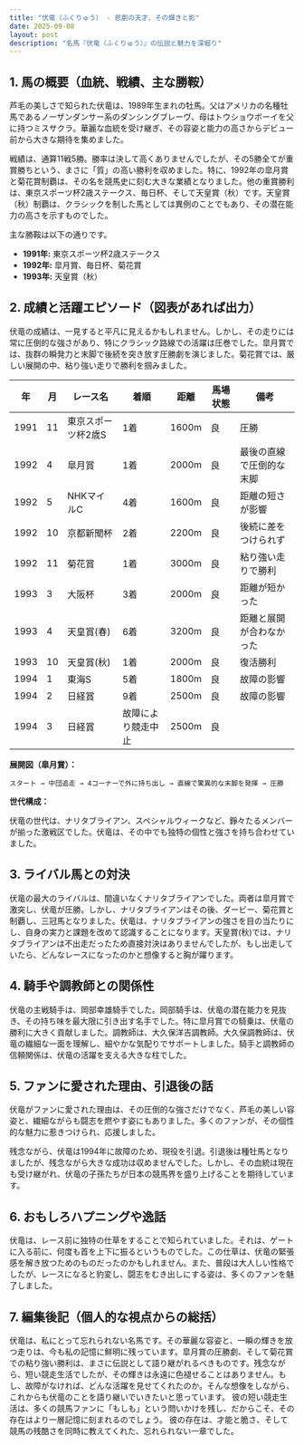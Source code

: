 ```yaml
---
title: "伏竜（ふくりゅう） - 悲劇の天才、その輝きと影"
date: 2025-09-08
layout: post
description: "名馬『伏竜（ふくりゅう）』の伝説と魅力を深堀り"
---
```


## 1. 馬の概要（血統、戦績、主な勝鞍）

芦毛の美しさで知られた伏竜は、1989年生まれの牡馬。父はアメリカの名種牡馬であるノーザンダンサー系のダンシングブレーヴ、母はトウショウボーイを父に持つミスサクラ。華麗な血統を受け継ぎ、その容姿と能力の高さからデビュー前から大きな期待を集めました。

戦績は、通算11戦5勝。勝率は決して高くありませんでしたが、その5勝全てが重賞勝ちという、まさに「質」の高い勝利を収めました。特に、1992年の皐月賞と菊花賞制覇は、その名を競馬史に刻む大きな業績となりました。他の重賞勝利は、東京スポーツ杯2歳ステークス、毎日杯、そして天皇賞（秋）です。天皇賞（秋）制覇は、クラシックを制した馬としては異例のことでもあり、その潜在能力の高さを示すものでした。

主な勝鞍は以下の通りです。

* **1991年:** 東京スポーツ杯2歳ステークス
* **1992年:** 皐月賞、毎日杯、菊花賞
* **1993年:** 天皇賞（秋）


## 2. 成績と活躍エピソード（図表があれば出力）

伏竜の成績は、一見すると平凡に見えるかもしれません。しかし、その走りには常に圧倒的な強さがあり、特にクラシック路線での活躍は圧巻でした。皐月賞では、抜群の瞬発力と末脚で後続を突き放す圧勝劇を演じました。菊花賞では、厳しい展開の中、粘り強い走りで勝利を掴みました。

| 年 | 月 | レース名 | 着順 | 距離 | 馬場状態 | 備考 |
|---|---|---|---|---|---|---|
| 1991 | 11 | 東京スポーツ杯2歳S | 1着 | 1600m | 良 | 圧勝 |
| 1992 | 4 | 皐月賞 | 1着 | 2000m | 良 | 最後の直線で圧倒的な末脚 |
| 1992 | 5 | NHKマイルC | 4着 | 1600m | 良 | 距離の短さが影響 |
| 1992 | 10 | 京都新聞杯 | 2着 | 2200m | 良 | 後続に差をつけられず |
| 1992 | 11 | 菊花賞 | 1着 | 3000m | 良 | 粘り強い走りで勝利 |
| 1993 | 3 | 大阪杯 | 3着 | 2000m | 良 | 距離が短かった |
| 1993 | 4 | 天皇賞(春) | 6着 | 3200m | 良 | 距離と展開が合わなかった |
| 1993 | 10 | 天皇賞(秋) | 1着 | 2000m | 良 | 復活勝利 |
| 1994 | 1 | 東海S | 5着 | 1800m | 良 | 故障の影響 |
| 1994 | 2 | 日経賞 | 9着 | 2500m | 良 | 故障の影響 |
| 1994 | 3 | 日経賞 | 故障により競走中止 | 2500m | 良 |  |


**展開図（皐月賞）：**

```
スタート → 中団追走 → 4コーナーで外に持ち出し → 直線で驚異的な末脚を発揮 → 圧勝
```

**世代構成：**

伏竜の世代は、ナリタブライアン、スペシャルウィークなど、錚々たるメンバーが揃った激戦区でした。伏竜は、その中でも独特の個性と強さを持ち合わせていました。


## 3. ライバル馬との対決

伏竜の最大のライバルは、間違いなくナリタブライアンでした。両者は皐月賞で激突し、伏竜が圧勝。しかし、ナリタブライアンはその後、ダービー、菊花賞と制覇し、三冠馬となりました。伏竜は、ナリタブライアンの強さを目の当たりにし、自身の実力と課題を改めて認識することになります。天皇賞(秋)では、ナリタブライアンは不出走だったため直接対決はありませんでしたが、もし出走していたら、どんなレースになったのかと想像すると胸が躍ります。


## 4. 騎手や調教師との関係性

伏竜の主戦騎手は、岡部幸雄騎手でした。岡部騎手は、伏竜の潜在能力を見抜き、その持ち味を最大限に引き出す名手でした。特に皐月賞での騎乗は、伏竜の勝利に大きく貢献しました。調教師は、大久保洋吉調教師。大久保調教師は、伏竜の繊細な一面を理解し、細やかな気配りでサポートしました。騎手と調教師の信頼関係は、伏竜の活躍を支える大きな柱でした。


## 5. ファンに愛された理由、引退後の話

伏竜がファンに愛された理由は、その圧倒的な強さだけでなく、芦毛の美しい容姿と、繊細ながらも闘志を燃やす姿にもありました。多くのファンが、その個性的な魅力に惹きつけられ、応援しました。

残念ながら、伏竜は1994年に故障のため、現役を引退。引退後は種牡馬となりましたが、残念ながら大きな成功は収めませんでした。しかし、その血統は現在も受け継がれ、伏竜の子孫たちが日本の競馬界を盛り上げることを期待しています。


## 6. おもしろハプニングや逸話

伏竜は、レース前に独特の仕草をすることで知られていました。それは、ゲートに入る前に、何度も首を上下に振るというものでした。この仕草は、伏竜の緊張感を解き放つためのものだったのかもしれません。また、普段は大人しい性格でしたが、レースになると豹変し、闘志をむき出しにする姿は、多くのファンを魅了しました。


## 7. 編集後記（個人的な視点からの総括）

伏竜は、私にとって忘れられない名馬です。その華麗な容姿と、一瞬の輝きを放つ走りは、今も私の記憶に鮮明に残っています。皐月賞の圧勝劇、そして菊花賞での粘り強い勝利は、まさに伝説として語り継がれるべきものです。残念ながら、短い競走生活でしたが、その輝きは永遠に色褪せることはありません。もし、故障がなければ、どんな活躍を見せてくれたのか。そんな想像をしながら、これからも伏竜のことを語り継いでいきたいと思っています。  彼の短い競走生活は、多くの競馬ファンに「もしも」という問いかけを残し、だからこそ、その存在はより一層記憶に刻まれるのでしょう。  彼の存在は、才能と脆さ、そして競馬の残酷さを同時に教えてくれた、忘れられない一章でした。
